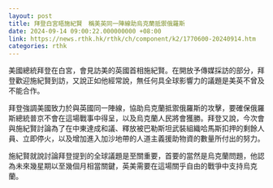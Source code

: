 ```yaml
---
layout: post
title: 拜登白宮晤施紀賢　稱美英同一陣線助烏克蘭抵禦俄羅斯
date: 2024-09-14 09:00:22.000000000 +08:00
link: https://news.rthk.hk/rthk/ch/component/k2/1770600-20240914.htm
categories: rthk
---
```


美國總統拜登在白宮，會見訪美的英國首相施紀賢。在開放予傳媒採訪的部分，拜登歡迎施紀賢到訪，又說正如他經常說，無任何具全球影響力的議題是美英不曾及不能合作。

拜登強調美國致力於與英國同一陣線，協助烏克蘭抵禦俄羅斯的攻擊，要確保俄羅斯總統普京不會在這場戰事中得呈，以及烏克蘭人民將會獲勝。拜登又說，今次會與施紀賢討論為了在中東達成和議、釋放被巴勒斯坦武裝組織哈馬斯扣押的剩餘人員、立即停火，以及增加進入加沙地帶的人道主義援助物資的數量所付出的努力。

施紀賢就說討論拜登提到的全球議題是至關重要，首要的當然是烏克蘭問題，他認為未來幾星期以至幾個月相當關鍵，英美需要在這場關乎自由的戰爭中支持烏克蘭。
